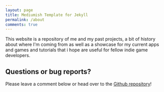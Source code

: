 ```yaml
---
layout: page
title: Mediumish Template for Jekyll
permalink: /about
comments: true
---
```


This website is a repository of me and my past projects, a bit of history about where I'm coming from as well as a showcase for my current apps and games and tutorials that i hope are useful for fellow indie game developers.

## Questions or bug reports?

Please leave a comment below or head over to the <a href="https://github.com/orkitec/orkitec.github.io">Github repository</a>!</p>
